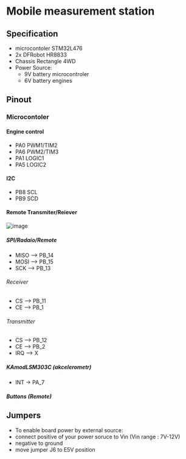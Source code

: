 
# Mobile measurement station





## Specification

- microcontoler STM32L476
- 2x DFRobot HR8833 
- Chassis Rectangle 4WD
- Power Source:
   - 9V battery microcontroler
   - 6V battery engines

## Pinout
 ### Microcontoler   
 #### Engine control
- PA0 PWM1/TIM2
- PA6 PWM2/TIM3
- PA1 LOGIC1
- PA5 LOGIC2
 #### I2C
- PB8 SCL
- PB9 SCD
#### Remote Transmiter/Reiever
![image](https://github.com/user-attachments/assets/1ac823f6-c91b-4a6e-b7b0-fc51b023a784)
##### SPI/Radaio/Remote
- MISO --> PB_14
- MOSI --> PB_15
- SCK  --> PB_13
###### Receiver
- CS   --> PB_11
- CE   --> PB_1
###### Transmitter
- CS   --> PB_12
- CE   --> PB_2
- IRQ  --> X
##### KAmodLSM303C (akcelerometr)
- INT -> PA_7 


##### Buttons (Remote)


## Jumpers
- To enable board power by external source:
- connect positive of your power soruce to Vin (Vin range : 7V-12V)
- negative to ground
- move jumper J6 to E5V position
